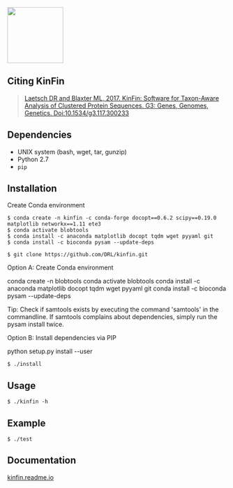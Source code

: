 <img src="https://cloud.githubusercontent.com/assets/167909/26763490/8f07758a-494b-11e7-8fb7-83b8153f4691.png" width="128"> 

Citing KinFin
-------------

> [Laetsch DR and Blaxter ML, 2017. KinFin: Software for Taxon-Aware Analysis of Clustered Protein Sequences. G3: Genes, Genomes, Genetics. Doi:10.1534/g3.117.300233](https://doi.org/10.1534/g3.117.300233)

Dependencies
------------
- UNIX system (bash, wget, tar, gunzip) 
- Python 2.7
- ```pip```

Installation
------------

Create Conda environment

    $ conda create -n kinfin -c conda-forge docopt==0.6.2 scipy==0.19.0 matplotlib networkx==1.11 ete3
    $ conda activate blobtools
    $ conda install -c anaconda matplotlib docopt tqdm wget pyyaml git
    $ conda install -c bioconda pysam --update-deps

    $ git clone https://github.com/DRL/kinfin.git


Option A: Create Conda environment

conda create -n blobtools
conda activate blobtools
conda install -c anaconda matplotlib docopt tqdm wget pyyaml git
conda install -c bioconda pysam --update-deps

Tip: Check if samtools exists by executing the command 'samtools' in the commandline. If samtools complains about dependencies, simply run the pysam install twice.

Option B: Install dependencies via PIP

python setup.py install --user

    $ ./install

Usage
-----

    $ ./kinfin -h

Example
-------

    $ ./test

Documentation
-------------

[kinfin.readme.io](https://kinfin.readme.io)
